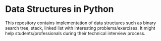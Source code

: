 # Data Structures in Python

This repository contains implementation of data structures such as binary search tree, stack, linked list with interesting problems/exercises. It might help students/professionals during their technical interview process.
